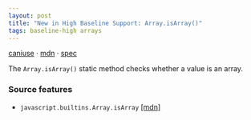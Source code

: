 ```yaml
---
layout: post
title: "New in High Baseline Support: Array.isArray()"
tags: baseline-high arrays
---
```


[caniuse](https://caniuse.com/?search=array-isarray) · [mdn](https://developer.mozilla.org/en-US/search?q=Array.isArray()) · [spec](https://tc39.es/ecma262/multipage/indexed-collections.html#sec-array.isarray)

The `Array.isArray()` static method checks whether a value is an array.

### Source features

- ``javascript.builtins.Array.isArray`` [[mdn]](https://developer.mozilla.org/en-US/search?q=javascript.builtins.Array.isArray)
